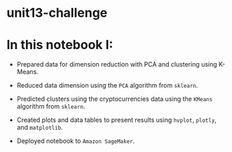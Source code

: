 # unit13-challenge

# In this notebook I: 



* Prepared data for dimension reduction with PCA and clustering using K-Means.

* Reduced data dimension using the `PCA` algorithm from `sklearn`.

* Predicted clusters using the cryptocurrencies data using the `KMeans` algorithm from `sklearn`.

* Created plots and data tables to present results using `hvplot`, `plotly`, and `matplotlib`.

* Deployed notebook to `Amazon SageMaker`.